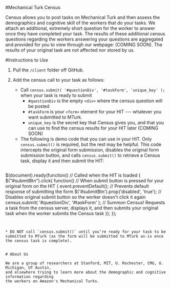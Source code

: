 #Mechanical Turk Census

Census allows you to post tasks on Mechanical Turk and then assess the demographics and
cognitive skill of the workers that do your tasks.
We attach an additional, extremely short question for the worker to answer once they have
completed your task. The results of these additional census questions regarding the workers
answering your questions are aggregated and provided for you to view through our webpage:
(COMING SOON). The results of your original task are not affected nor stored by us.


#Instructions to Use

1. Pull the `/client` folder off GitHub. 

2. Add the census call to your task as follows:

	* Call `census.submit( '#questionDiv', '#taskForm', 'unique_key' );` when your task is ready to submit
		* `#questionDiv` is the empty `<div>` where the census question will be posted 
	 	* `#taskForm` is your `<form>` element for your HIT --- whatever you want submitted to MTurk.
	 	* `unique_key` is the secret key that Census gives you, and that you can use to find the census results for your HIT later (COMING SOON)
	* The following is demo code that you can use in your HIT. Only `census.submit()` is required, but the rest may be helpful. This code intercepts the original form submission, disables the original form submission button, and calls `census.submit()` to retrieve a Census task, display it and then submit the HIT:


> ```
$(document).ready(function()  // Called when the HIT is loaded
{
	$("#submitBtn").click( function()  // When submit button is pressed for your original form on the HIT
	{
    		event.preventDefault();  // Prevents default response of submitting the form
    		$('#submitBtn').prop('disabled', 'true');  // Disables original submit button so the worker doesn't click it again
    		census.submit( '#questionDiv', '#taskForm' );  // Summon Census! Requests a task from the census server, displays it, and then submits your original task when the worker submits the Census task
	});
});
```

	
* DO NOT call `census.submit()` until you’re ready for your task to be submitted to MTurk (as the form will be submitted to MTurk as-is once the census task is complete).


# About Us

We are a group of researchers at Stanford, MIT, U. Rochester, CMU, U. Michigan, UT Austin,
and elsewhere trying to learn more about the demographic and cognitive information regarding
the workers on Amazon's Mechanical Turks.


